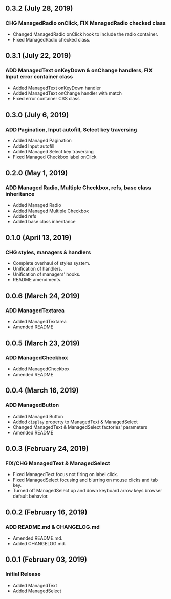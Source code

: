 ## 0.3.2 (July 28, 2019)
### CHG ManagedRadio onClick, FIX ManagedRadio checked class
* Changed ManagedRadio onClick hook to include the radio container.
* Fixed ManagedRadio checked class.

## 0.3.1 (July 22, 2019)
### ADD ManagedText onKeyDown & onChange handlers, FIX Input error container class
* Added ManagedText onKeyDown handler
* Added ManagedText onChange handler with match
* Fixed error container CSS class

## 0.3.0 (July 6, 2019)
### ADD Pagination, Input autofill, Select key traversing
* Added Managed Pagination
* Added Input autofill
* Added Managed Select key traversing
* Fixed Managed Checkbox label onClick

## 0.2.0 (May 1, 2019)
### ADD Managed Radio, Multiple Checkbox, refs, base class inheritance
* Added Managed Radio
* Added Managed Multiple Checkbox
* Added refs
* Added base class inheritance

## 0.1.0 (April 13, 2019)
### CHG styles, managers & handlers
* Complete overhaul of styles system.
* Unification of handlers.
* Unification of managers' hooks.
* README amendments.

## 0.0.6 (March 24, 2019)
### ADD ManagedTextarea
* Added ManagedTextarea
* Amended README

## 0.0.5 (March 23, 2019)
### ADD ManagedCheckbox
* Added ManagedCheckbox
* Amended README

## 0.0.4 (March 16, 2019)
### ADD ManagedButton
* Added Managed Button
* Added `display` property to ManagedText & ManagedSelect
* Changed ManagedText & ManagedSelect factories' parameters
* Amended README

## 0.0.3 (February 24, 2019)
### FIX/CHG ManagedText & ManagedSelect
* Fixed ManagedText focus not firing on label click.
* Fixed ManagedSelect focusing and blurring on mouse clicks and tab key.
* Turned off ManagedSelect up and down keyboard arrow keys browser default behavior.

## 0.0.2 (February 16, 2019)
### ADD README.md & CHANGELOG.md
* Amended README.md.
* Added CHANGELOG.md.

## 0.0.1 (February 03, 2019)
### Initial Release
* Added ManagedText
* Added ManagedSelect